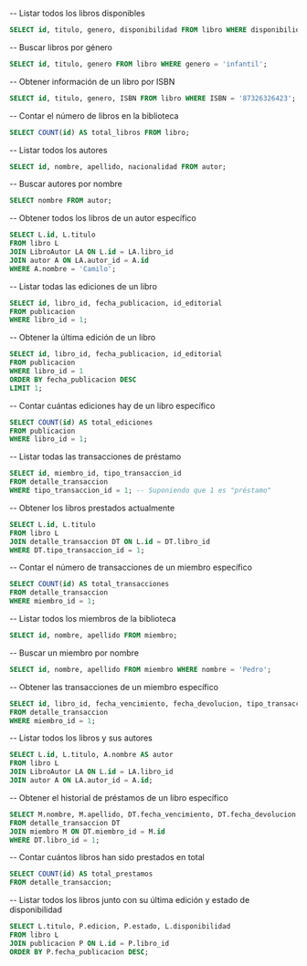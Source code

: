 
-- Listar todos los libros disponibles
```sql
SELECT id, titulo, genero, disponibilidad FROM libro WHERE disponibilidad = 'disponible';
```
-- Buscar libros por género
```sql
SELECT id, titulo, genero FROM libro WHERE genero = 'infantil';
```
-- Obtener información de un libro por ISBN
```sql
SELECT id, titulo, genero, ISBN FROM libro WHERE ISBN = '87326326423';
```
-- Contar el número de libros en la biblioteca
```sql
SELECT COUNT(id) AS total_libros FROM libro;
```
-- Listar todos los autores
```sql
SELECT id, nombre, apellido, nacionalidad FROM autor;
```
-- Buscar autores por nombre
```sql
SELECT nombre FROM autor;
```
-- Obtener todos los libros de un autor específico
```sql
SELECT L.id, L.titulo 
FROM libro L
JOIN LibroAutor LA ON L.id = LA.libro_id
JOIN autor A ON LA.autor_id = A.id
WHERE A.nombre = 'Camilo';
```
-- Listar todas las ediciones de un libro
```sql
SELECT id, libro_id, fecha_publicacion, id_editorial 
FROM publicacion 
WHERE libro_id = 1;
```
-- Obtener la última edición de un libro
```sql
SELECT id, libro_id, fecha_publicacion, id_editorial 
FROM publicacion 
WHERE libro_id = 1
ORDER BY fecha_publicacion DESC
LIMIT 1;
```

-- Contar cuántas ediciones hay de un libro específico
```sql
SELECT COUNT(id) AS total_ediciones 
FROM publicacion 
WHERE libro_id = 1;
```

-- Listar todas las transacciones de préstamo
```sql
SELECT id, miembro_id, tipo_transaccion_id 
FROM detalle_transaccion 
WHERE tipo_transaccion_id = 1; -- Suponiendo que 1 es "préstamo"
```

-- Obtener los libros prestados actualmente
```sql
SELECT L.id, L.titulo 
FROM libro L
JOIN detalle_transaccion DT ON L.id = DT.libro_id
WHERE DT.tipo_transaccion_id = 1;
```

-- Contar el número de transacciones de un miembro específico
```sql
SELECT COUNT(id) AS total_transacciones 
FROM detalle_transaccion
WHERE miembro_id = 1;
```
-- Listar todos los miembros de la biblioteca
```sql
SELECT id, nombre, apellido FROM miembro;
```

-- Buscar un miembro por nombre
```sql
SELECT id, nombre, apellido FROM miembro WHERE nombre = 'Pedro';
```
-- Obtener las transacciones de un miembro específico
```sql
SELECT id, libro_id, fecha_vencimiento, fecha_devolucion, tipo_transaccion_id 
FROM detalle_transaccion
WHERE miembro_id = 1;
```

-- Listar todos los libros y sus autores
```sql
SELECT L.id, L.titulo, A.nombre AS autor 
FROM libro L
JOIN LibroAutor LA ON L.id = LA.libro_id
JOIN autor A ON LA.autor_id = A.id;
```

-- Obtener el historial de préstamos de un libro específico
```sql
SELECT M.nombre, M.apellido, DT.fecha_vencimiento, DT.fecha_devolucion
FROM detalle_transaccion DT 
JOIN miembro M ON DT.miembro_id = M.id
WHERE DT.libro_id = 1;
```

-- Contar cuántos libros han sido prestados en total
```sql
SELECT COUNT(id) AS total_prestamos 
FROM detalle_transaccion;
```

-- Listar todos los libros junto con su última edición y estado de disponibilidad
```sql
SELECT L.titulo, P.edicion, P.estado, L.disponibilidad 
FROM libro L
JOIN publicacion P ON L.id = P.libro_id
ORDER BY P.fecha_publicacion DESC;
```
